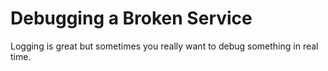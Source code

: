 # Debugging a Broken Service

Logging is great but sometimes you really want to debug something in real time.


